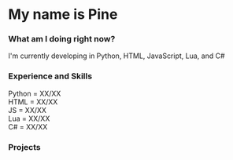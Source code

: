 # My name is Pine
### What am I doing right now?
I'm currently developing in Python, HTML, JavaScript, Lua, and C#<br>
### Experience and Skills
Python = XX/XX<br>
HTML = XX/XX<br>
JS = XX/XX<br>
Lua = XX/XX<br>
C# = XX/XX<br>
### Projects
